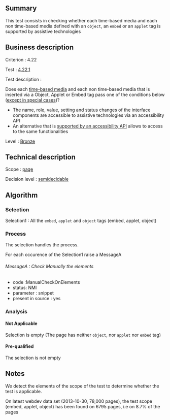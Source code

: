## Summary

This test consists in checking whether each time-based media and each
non time-based media defined with an `object`, an `embed` or an
`applet` tag is supported by assistive technologies

## Business description

Criterion : 4.22

Test : [4.22.1](http://accessiweb.org/index.php/accessiweb-22-english-version.html#test-4-22-1)

Test description :

Does each [time-based media](index.php/glossary-76.html#mMediaTemp) and
each non time-based media that is inserted via a Object, Applet or Embed
tag pass one of the conditions below ([except in special
cases](index.php/glossary-76.html#cpCrit4-22 "Special cases for criterion 4.22"))?

-   The name, role, value, setting and status changes of the interface
    components are accessible to assistive technologies via an
    accessibility API
-   An alternative that is [supported by an accessibility
    API](index.php/glossary-76.html#mCompAccess) allows to access to the
    same functionalities

Level : [Bronze](/en/category/rules-design/accessiweb-11/level/bronze)

## Technical description

Scope : [page](/en/category/rules-design/accessiweb-11/scope/page)

Decision level :
[semidecidable](/en/category/rules-design/accessiweb-11/decision-level/semidecidable)

## Algorithm

### Selection

Selection1 : All the `embed`, `applet` and `object` tags (embed,
applet, object)

### Process

The selection handles the process.

For each occurence of the Selection1 raise a MessageA

###### MessageA : Check Manually the elements

-   code :ManualCheckOnElements
-   status: NMI
-   parameter : snippet
-   present in source : yes

### Analysis

#### Not Applicable

Selection is empty (The page has neither `object`, nor `applet` nor
`embed` tag)

#### Pre-qualified

The selection is not empty

## Notes

We detect the elements of the scope of the test to determine whether the
test is applicable.

On latest webdev data set (2013-10-30, 78,000 pages), the test scope
(embed, applet, object) has been found on 6795 pages, i.e on 8.7% of the
pages
